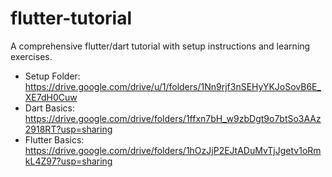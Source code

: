# flutter-tutorial
A comprehensive flutter/dart tutorial with setup instructions and learning exercises.

- Setup Folder: https://drive.google.com/drive/u/1/folders/1Nn9rjf3nSEHyYKJoSovB6E_XE7dH0Cuw
- Dart Basics: https://drive.google.com/drive/folders/1ffxn7bH_w9zbDgt9o7btSo3AAz2918RT?usp=sharing
- Flutter Basics: https://drive.google.com/drive/folders/1hOzJjP2EJtADuMvTjJgetv1oRmkL4Z97?usp=sharing
